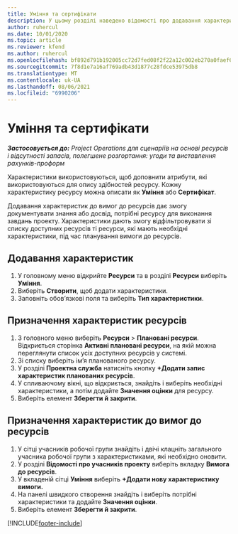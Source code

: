 ```yaml
---
title: Уміння та сертифікати
description: У цьому розділі наведено відомості про додавання характеристик умінь і сертифікатів до ресурсів.
author: ruhercul
ms.date: 10/01/2020
ms.topic: article
ms.reviewer: kfend
ms.author: ruhercul
ms.openlocfilehash: bf892d791b192005cc72d7fed08f2f22a12c002eb270a0faef6ae476fafafc20
ms.sourcegitcommit: 7f8d1e7a16af769adb43d1877c28fdce53975db8
ms.translationtype: MT
ms.contentlocale: uk-UA
ms.lasthandoff: 08/06/2021
ms.locfileid: "6990206"
---
```

# <a name="skills-and-certifications"></a>Уміння та сертифікати
_**Застосовується до:** Project Operations для сценаріїв на основі ресурсів і відсутності запасів, полегшене розгортання: угоди та виставлення рахунків-проформ_

Характеристики використовуються, щоб доповнити атрибути, які використовуються для опису здібностей ресурсу. Кожну характеристику ресурсу можна описати як **Уміння** або **Сертифікат**.

Додавання характеристик до вимог до ресурсів дає змогу документувати знання або досвід, потрібні ресурсу для виконання завдань проекту. Характеристики дають змогу відфільтровувати зі списку доступних ресурсів ті ресурси, які мають необхідні характеристики, під час планування вимоги до ресурсів.

## <a name="add-characteristics"></a>Додавання характеристик

1. У головному меню відкрийте **Ресурси** та в розділі **Ресурси** виберіть **Уміння**.
2. Виберіть **Створити**, щоб додати характеристики.
3. Заповніть обов’язкові поля та виберіть **Тип характеристики**.

## <a name="assign-characteristics-to-resources"></a>Призначення характеристик ресурсів

1. З головного меню виберіть **Ресурси** > **Плановані ресурси**. Відкриється сторінка **Активні плановані ресурси**, на якій можна переглянути список усіх доступних ресурсів у системі.
2. Зі списку виберіть ім’я планованого ресурсу.
3. У розділі **Проектна служба** натисніть кнопку **+Додати запис характеристик планованих ресурсів**.
4. У спливаючому вікні, що відкриється, знайдіть і виберіть необхідні характеристики, а потім додайте **Значення оцінки** для ресурсу.
5. Виберіть елемент **Зберегти й закрити**.

## <a name="assign-characteristics-to-resource-requirements"></a>Призначення характеристик до вимог до ресурсів

1. У сітці учасників робочої групи знайдіть і двічі клацніть загального учасника робочої групи з характеристиками, які необхідно оновити.
2. У розділі **Відомості про учасників проекту** виберіть вкладку **Вимога до ресурсів**.
3. У вкладеній сітці **Уміння** виберіть **+Додати нову характеристику вимоги.**
4. На панелі швидкого створення знайдіть і виберіть потрібні характеристики та додайте **Значення оцінки**.
5. Виберіть елемент **Зберегти й закрити**.

[!INCLUDE[footer-include](../includes/footer-banner.md)]